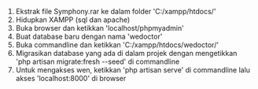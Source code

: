 1.  Ekstrak file Symphony.rar ke dalam folder 'C:/xampp/htdocs/'
2.  Hidupkan XAMPP (sql dan apache)
3.  Buka browser dan ketikkan 'localhost/phpmyadmin'
4.  Buat database baru dengan nama 'wedoctor'
5.  Buka commandline dan ketikkan 'C:/xampp/htdocs/wedoctor/'
6.  Migrasikan database yang ada di dalam projek dengan mengetikkan 'php artisan migrate:fresh --seed' di commandline
7.  Untuk mengakses wen, ketikkan 'php artisan serve' di commandline lalu akses 'localhost:8000' di browser
